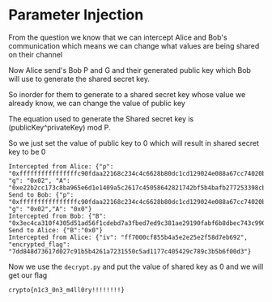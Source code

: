# Parameter Injection

From the question we know that we can intercept Alice and Bob's communication which means we can change what values are being shared on their channel

Now Alice send's Bob P and G and their generated public key which Bob will use to generate the shared secret key.

So inorder for them to generate to a shared secret key whose value we already know, we can change the value of public key 

The equation used to generate the Shared secret key is (publicKey^privateKey) mod P. 

So we just set the value of public key to 0 which will result in shared secret key to be 0 

    Intercepted from Alice: {"p": "0xffffffffffffffffc90fdaa22168c234c4c6628b80dc1cd129024e088a67cc74020bbea63b139b22514a08798e3404ddef9519b3cd3a431b302b0a6df25f14374fe1356d6d51c245e485b576625e7ec6f44c42e9a637ed6b0bff5cb6f406b7edee386bfb5a899fa5ae9f24117c4b1fe649286651ece45b3dc2007cb8a163bf0598da48361c55d39a69163fa8fd24cf5f83655d23dca3ad961c62f356208552bb9ed529077096966d670c354e4abc9804f1746c08ca237327ffffffffffffffff", "g": "0x02", "A": "0xe22b2cc173c8ba965e6d1e1409a5c2617c45058642821742bf5b4bafb277253398cbd928833c4706f08f5367c98ef2ae804ad8871c12e6a2be72f8e1b088aaeb95b0aa071406f828e8af0dd89343b77ceb52924865f1b7516cd44c2e0dea34a5e8b17393a0b51bc71119332f5f682384047d32250ef21d85edc1e9dc2afebd312d487a74cfa1247de7de1ad2ee020da8cb58272d78fd5ed3ac7e639925fe1c365a670f9d93a005eedbdc3c9161312e828e77b24b75f5e616246c74fd8b640594"}
    Send to Bob: {"p": "0xffffffffffffffffc90fdaa22168c234c4c6628b80dc1cd129024e088a67cc74020bbea63b139b22514a08798e3404ddef9519b3cd3a431b302b0a6df25f14374fe1356d6d51c245e485b576625e7ec6f44c42e9a637ed6b0bff5cb6f406b7edee386bfb5a899fa5ae9f24117c4b1fe649286651ece45b3dc2007cb8a163bf0598da48361c55d39a69163fa8fd24cf5f83655d23dca3ad961c62f356208552bb9ed529077096966d670c354e4abc9804f1746c08ca237327ffffffffffffffff", "g": "0x02","A": "0x0"}
    Intercepted from Bob: {"B": "0x3ec4ca310f4305d51ad56f1cdebd7a3fbed7ed9c381ae29190fabf6b8dbec743c9903dbdc0310bebb95b3782a6fee7a6d2ab3be601489c76b844ce9a36513bcf3d847d9403a0378af0f66cf311f9fbd42704756f2cf0ff97b08a967689e5c19cfa11556e98c1568a2da1ec3541e53563a6300302b707118a15fc04f73cc49b39487fb6b2b2f2350a8d28515fc91dab7d6f086c691ccba6540bd82a7ad3bd340bb5ad510ef72837bf08c044373588da52b32d310e5e5a5ab8cc70f316ea2310f0"}
    Send to Alice: {"B":"0x0"}
    Intercepted from Alice: {"iv": "ff7000cf855b4a5e2e25e2f58d7eb692", "encrypted_flag": "7dd848d73617d027c91b5b4261a7231550c5ad1177c405429c789c3b5b6f00d3"}

Now we use the `decrypt.py` and put the value of shared key as 0 and we will get our flag 

`crypto{n1c3_0n3_m4ll0ry!!!!!!!!}`
